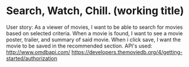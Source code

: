 # Search, Watch, Chill. (working title)

User story:
As a viewer of movies,
I want to be able to search for movies based on selected criteria.
When a movie is found,
I want to see a movie poster, trailer, and summary of said movie.
When i click save,
I want the movie to be saved in the recommended section.
API's used:
http://www.omdbapi.com/
https://developers.themoviedb.org/4/getting-started/authorization
